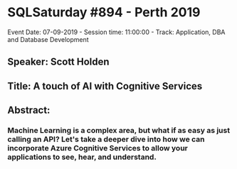 # SQLSaturday #894 - Perth 2019
Event Date: 07-09-2019 - Session time: 11:00:00 - Track: Application, DBA and Database Development
## Speaker: Scott Holden
## Title: A touch of AI with Cognitive Services
## Abstract:
### Machine Learning is a complex area, but what if as easy as just calling an API? Let's take a deeper dive into how we can incorporate Azure Cognitive Services to allow your applications to see, hear, and understand.
